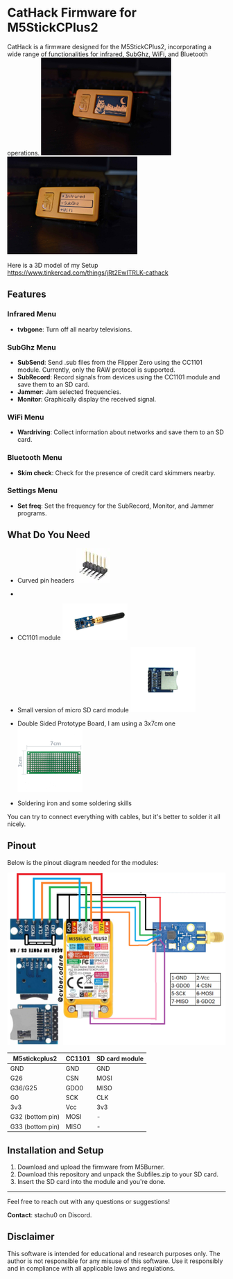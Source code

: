 # CatHack Firmware for M5StickCPlus2

CatHack is a firmware designed for the M5StickCPlus2, incorporating a wide range of functionalities for infrared, SubGhz, WiFi, and Bluetooth operations. 
<img src="images/PXL_20240721_174404806.MV.jpg" width="300">
<img src="images/res.jpg" width="300">

Here is a 3D model of my Setup
https://www.tinkercad.com/things/jRt2EwITRLK-cathack
## Features


### Infrared Menu
- **tvbgone**: Turn off all nearby televisions.

### SubGhz Menu
- **SubSend**: Send .sub files from the Flipper Zero using the CC1101 module. Currently, only the RAW protocol is supported.
- **SubRecord**: Record signals from devices using the CC1101 module and save them to an SD card.
- **Jammer**: Jam selected frequencies.
- **Monitor**: Graphically display the received signal.

### WiFi Menu
- **Wardriving**: Collect information about networks and save them to an SD card.

### Bluetooth Menu
- **Skim check**: Check for the presence of credit card skimmers nearby.

### Settings Menu
- **Set freq**: Set the frequency for the SubRecord, Monitor, and Jammer programs.

## What Do You Need
- Curved pin headers ![](images/M50-3930642_SPL.webp)
- 

- CC1101 module <img src="images/original.jpg" width="150">
- Small version of micro SD card module <img src="images/the-mini-sd-card-module-micro-sd-card-module.jpg" width="150">
- Double Sided Prototype Board, I am using a 3x7cm one <img src="images/ct09300-02-thumbnail-1080x1080-70.jpg" width="150">
- Soldering iron and some soldering skills 

You can try to connect everything with cables, but it's better to solder it all nicely.

## Pinout

Below is the pinout diagram needed for the modules:

![Pinout Diagram](images/pinout.jpg)

| M5stickcplus2      | CC1101 | SD card module |
|--------------------|--------|----------------|
| GND                | GND    | GND            |
| G26                | CSN    | MOSI           |
| G36/G25            | GDO0   | MISO           |
| G0                 | SCK    | CLK            |
| 3v3                | Vcc    | 3v3            |
| G32 (bottom pin)   | MOSI   | -              |
| G33 (bottom pin)   | MISO   | -              |

## Installation and Setup

1. Download and upload the firmware from M5Burner.
2. Download this repository and unpack the Subfiles.zip to your SD card.
3. Insert the SD card into the module and you're done.

---

Feel free to reach out with any questions or suggestions!

**Contact**: stachu0 on Discord.


## Disclaimer

This software is intended for educational and research purposes only. The author is not responsible for any misuse of this software. Use it responsibly and in compliance with all applicable laws and regulations.
